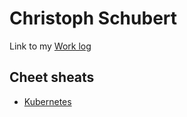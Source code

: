 # Christoph Schubert

Link to my [Work log](https://christophschubert.github.io/wls)

## Cheet sheats

* [Kubernetes](k8s-cheatsheet)
